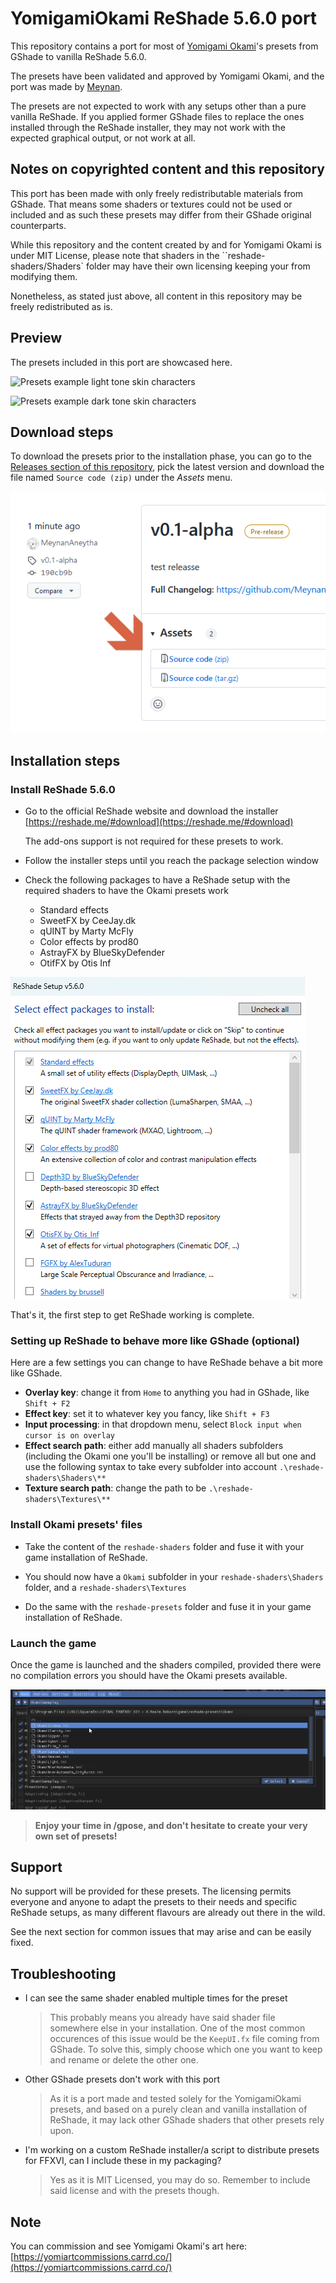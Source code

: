 # YomigamiOkami ReShade 5.6.0 port

This repository contains a port for most of [Yomigami Okami](https://twitter.com/Yomigammy)'s presets from GShade to vanilla ReShade 5.6.0.

The presets have been validated and approved by Yomigami Okami, and the port was made by [Meynan](https://twitter.com/meynan_ffxiv).

The presets are not expected to work with any setups other than a pure vanilla ReShade.
If you applied former GShade files to replace the ones installed through the ReShade installer, they may not work with the expected graphical output, or not work at all.

## Notes on copyrighted content and this repository

This port has been made with only freely redistributable materials from GShade.
That means some shaders or textures could not be used or included and as such these presets may differ from their GShade original counterparts.

While this repository and the content created by and for Yomigami Okami is under MIT License, please note that shaders in the ``reshade-shaders/Shaders` folder may have their own licensing keeping your from modifying them. 

Nonetheless, as stated just above, all content in this repository may be freely redistributed as is.

## Preview

The presets included in this port are showcased here.

![Presets example light tone skin characters](documentation-images/preset1.png "Presets with lighter skin tone characters")

![Presets example dark tone skin characters](documentation-images/preset2.png "Presets with darker skin tone characters")


## Download steps

To download the presets prior to the installation phase, you can go to the [Releases section of this repository](https://github.com/MeynanAneytha/YomigamiOkami-reshade-shaders/releases),
pick the latest version and download the file named `Source code (zip)` under the _Assets_ menu.

![Download source code](documentation-images/Download-how-to.png "Download source code")


## Installation steps

### Install ReShade 5.6.0

* Go to the official ReShade website and download the installer [https://reshade.me/#download](https://reshade.me/#download)

    The add-ons support is not required for these presets to work.

* Follow the installer steps until you reach the package selection window
* Check the following packages to have a ReShade setup with the required shaders to have the Okami presets work
    * Standard effects
    * SweetFX by CeeJay.dk
    * qUINT by Marty McFly
    * Color effects by prod80
    * AstrayFX by BlueSkyDefender
    * OtifFX by Otis Inf

![ReShade installer package selection](documentation-images/ReShade-install_package-selection.png "ReShade package selection")

That's it, the first step to get ReShade working is complete.

### Setting up ReShade to behave more like GShade (optional)

Here are a few settings you can change to have ReShade behave a bit more like GShade.

* __Overlay key__: change it from `Home` to anything you had in GShade, like `Shift + F2`
* __Effect key__: set it to whatever key you fancy, like `Shift + F3`
* __Input processing__: in that dropdown menu, select `Block input when cursor is on overlay`
* __Effect search path__: either add manually all shaders subfolders (including the Okami one you'll be installing) or remove all but one and use the following syntax to take every subfolder into account `.\reshade-shaders\Shaders\**`
* __Texture search path__: change the path to be `.\reshade-shaders\Textures\**`

### Install Okami presets' files

* Take the content of the `reshade-shaders` folder and fuse it with your game installation of ReShade.
* You should now have a `Okami` subfolder in your `reshade-shaders\Shaders` folder, and a `reshade-shaders\Textures`

* Do the same with the `reshade-presets` folder and fuse it in your game installation of ReShade.


### Launch the game

Once the game is launched and the shaders compiled, provided there were no compilation errors you should have the Okami presets available.

![Okami presets in ReShade menu](documentation-images/ReShade-menu_Okami-presets.png "Okami presets")



> **Enjoy your time in /gpose, and don't hesitate to create your very own set of presets!**



## Support

No support will be provided for these presets. The licensing permits everyone and anyone to adapt the presets to their needs and specific ReShade setups, as many different flavours are already out there in the wild.

See the next section for common issues that may arise and can be easily fixed.

## Troubleshooting

* I can see the same shader enabled multiple times for the preset

    > This probably means you already have said shader file somewhere else in your installation. One of the most common occurences of this issue would be the `KeepUI.fx` file coming from GShade.
    > To solve this, simply choose which one you want to keep and rename or delete the other one.

* Other GShade presets don't work with this port

    > As it is a port made and tested solely for the YomigamiOkami presets, and based on a purely clean and vanilla installation of ReShade, it may lack other GShade shaders that other presets rely upon.

* I'm working on a custom ReShade installer/a script to distribute presets for FFXVI, can I include these in my packaging?

    > Yes as it is MIT Licensed, you may do so.
    > Remember to include said license and with the presets though.


## Note

You can commission and see Yomigami Okami's art here: [https://yomiartcommissions.carrd.co/](https://yomiartcommissions.carrd.co/)


